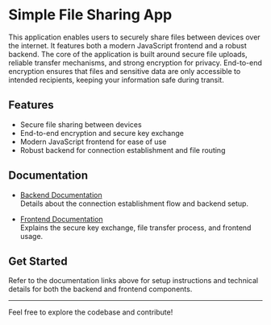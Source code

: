 # Simple File Sharing App

This application enables users to securely share files between devices over the internet. It features both a modern JavaScript frontend and a robust backend. The core of the application is built around secure file uploads, reliable transfer mechanisms, and strong encryption for privacy. End-to-end encryption ensures that files and sensitive data are only accessible to intended recipients, keeping your information safe during transit.

## Features

- Secure file sharing between devices
- End-to-end encryption and secure key exchange
- Modern JavaScript frontend for ease of use
- Robust backend for connection establishment and file routing

## Documentation

- [Backend Documentation](backend/README.md)  
  Details about the connection establishment flow and backend setup.

- [Frontend Documentation](frontend/README.md)  
  Explains the secure key exchange, file transfer process, and frontend usage.

## Get Started

Refer to the documentation links above for setup instructions and technical details for both the backend and frontend components.

---
Feel free to explore the codebase and contribute!
